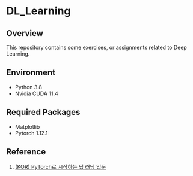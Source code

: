 # DL_Learning

## Overview
This repository contains some exercises, or assignments related to Deep Learning.

## Environment
- Python 3.8
- Nvidia CUDA 11.4

## Required Packages
- Matplotlib
- Pytorch 1.12.1

## Reference
1. [(KOR) PyTorch로 시작하는 딥 러닝 입문](https://wikidocs.net/book/2788)
